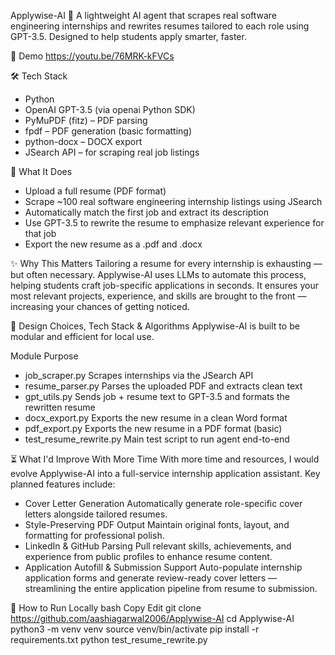 Applywise-AI 🎯
A lightweight AI agent that scrapes real software engineering internships and rewrites resumes tailored to each role using GPT-3.5. Designed to help students apply smarter, faster.

🚀 Demo
https://youtu.be/76MRK-kFVCs

🛠️ Tech Stack
- Python
- OpenAI GPT-3.5 (via openai Python SDK)
- PyMuPDF (fitz) – PDF parsing
- fpdf – PDF generation (basic formatting)
- python-docx – DOCX export
- JSearch API – for scraping real job listings

🧠 What It Does
- Upload a full resume (PDF format)
- Scrape ~100 real software engineering internship listings using JSearch
- Automatically match the first job and extract its description
- Use GPT-3.5 to rewrite the resume to emphasize relevant experience for that job
- Export the new resume as a .pdf and .docx

✨ Why This Matters
Tailoring a resume for every internship is exhausting — but often necessary. Applywise-AI uses LLMs to automate this process, helping students craft job-specific applications in seconds. It ensures your most relevant projects, experience, and skills are brought to the front — increasing your chances of getting noticed.

📐 Design Choices, Tech Stack & Algorithms
Applywise-AI is built to be modular and efficient for local use.

Module	Purpose
- job_scraper.py	Scrapes internships via the JSearch API
- resume_parser.py	Parses the uploaded PDF and extracts clean text
- gpt_utils.py	Sends job + resume text to GPT-3.5 and formats the rewritten resume
- docx_export.py	Exports the new resume in a clean Word format
- pdf_export.py	Exports the new resume in a PDF format (basic)
- test_resume_rewrite.py	Main test script to run agent end-to-end

⏳ What I'd Improve With More Time
With more time and resources, I would evolve Applywise-AI into a full-service internship application assistant. Key planned features include:
- Cover Letter Generation
  Automatically generate role-specific cover letters alongside tailored resumes.
- Style-Preserving PDF Output
  Maintain original fonts, layout, and formatting for professional polish.
- LinkedIn & GitHub Parsing
  Pull relevant skills, achievements, and experience from public profiles to enhance resume content.
- Application Autofill & Submission Support
  Auto-populate internship application forms and generate review-ready cover letters — streamlining the entire application pipeline from resume to submission.

📂 How to Run Locally
bash
Copy
Edit
git clone https://github.com/aashiagarwal2006/Applywise-AI
cd Applywise-AI
python3 -m venv venv
source venv/bin/activate
pip install -r requirements.txt
python test_resume_rewrite.py
